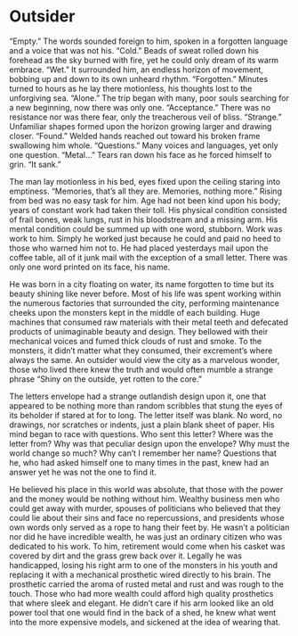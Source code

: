 # Outsider

  “Empty.” The words sounded foreign to him, spoken in a forgotten language and a voice that was not his. 
“Cold.” Beads of sweat rolled down his forehead as the sky burned with fire, yet he could only dream of its warm embrace. 
“Wet.” It surrounded him, an endless horizon of movement, bobbing up and down to its own unheard rhythm. 
“Forgotten.” Minutes turned to hours as he lay there motionless, his thoughts lost to the unforgiving sea. 
“Alone.” The trip began with many, poor souls searching for a new beginning, now there was only one. 
“Acceptance.” There was no resistance nor was there fear, only the treacherous veil of bliss. 
“Strange.” Unfamiliar shapes formed upon the horizon growing larger and drawing closer. 
“Found.” Welded hands reached out toward his broken frame swallowing him whole. 
“Questions.” Many voices and languages, yet only one question. 
“Metal…” Tears ran down his face as he forced himself to grin. “It sank.”

  The man lay motionless in his bed, eyes fixed upon the ceiling staring into emptiness. 
“Memories, that’s all they are. Memories, nothing more.” Rising from bed was no easy task for him. 
Age had not been kind upon his body; years of constant work had taken their toll. 
His physical condition consisted of frail bones, weak lungs, rust in his bloodstream and a missing arm. 
His mental condition could be summed up with one word, stubborn. 
Work was work to him. 
Simply he worked just because he could and paid no heed to those who warned him not to. 
He had placed yesterdays mail upon the coffee table, all of it junk mail with the exception of a small letter. 
There was only one word printed on its face, his name.

  He was born in a city floating on water, its name forgotten to time but its beauty shining like never before. 
Most of his life was spent working within the numerous factories that surrounded the city, performing maintenance cheeks upon the monsters kept in the middle of each building.
Huge machines that consumed raw materials with their metal teeth and defecated products of unimaginable beauty and design. 
They bellowed with their mechanical voices and fumed thick clouds of rust and smoke.
To the monsters, it didn’t matter what they consumed, their excrement’s where always the same. 
An outsider would view the city as a marvelous wonder, those who lived there knew the truth and would often mumble a strange phrase “Shiny on the outside, yet rotten to the core.”
	
  The letters envelope had a strange outlandish design upon it, one that appeared to be nothing more than random scribbles that stung the eyes of its beholder if stared at for to long. 
The letter itself was blank. 
No word, no drawings, nor scratches or indents, just a plain blank sheet of paper. 
His mind began to race with questions. 
Who sent this letter? Where was the letter from?
Why was that peculiar design upon the envelope? 
Why must the world change so much? Why can’t I remember her name? 
Questions that he, who had asked himself one to many times in the past, knew had an answer yet he was not the one to find it. 

  He believed his place in this world was absolute, that those with the power and the money would be nothing without him. Wealthy business men who could get away with murder, spouses of politicians who believed that they could lie about their sins and face no repercussions, and presidents whose own words only served as a rope to hang their feet by.
He wasn’t a politician nor did he have incredible wealth, he was just an ordinary citizen who was dedicated to his work. 
To him, retirement would come when his casket was covered by dirt and the grass grew back over it. 
Legally he was handicapped, losing his right arm to one of the monsters in his youth and replacing it with a mechanical prosthetic wired directly to his brain.
The prosthetic carried the aroma of rusted metal and rust and was rough to the touch. 
Those who had more wealth could afford high quality prosthetics that where sleek and elegant. 
He didn’t care if his arm looked like an old power tool that one would find in the back of a shed, he knew what went into the more expensive models, and sickened at the idea of wearing that. 
